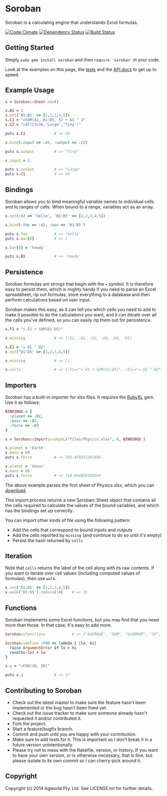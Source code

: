 Soroban
=======

Soroban is a calculating engine that understands Excel formulas.

[![Code Climate](https://codeclimate.com/github/agworld/soroban.png)](https://codeclimate.com/github/agworld/soroban)
[![Dependency Status](https://gemnasium.com/agworld/soroban.png)](https://gemnasium.com/agworld/soroban)
[![Build Status](https://secure.travis-ci.org/agworld/soroban.png)](http://travis-ci.org/#!/agworld/soroban)


Getting Started
---------------

Simply `sudo gem install soroban` and then `require 'soroban'` in your code.

Look at the examples on this page, the [tests](https://github.com/agworld/soroban/blob/master/spec/soroban_spec.rb) and the [API docs](http://rubydoc.info/github/agworld/soroban/master/frames) to get up to speed.

Example Usage
-------------

```ruby
s = Soroban::Sheet.new()

s.A1 = 2
s.set('B1:B5' => [1,2,3,4,5])
s.C1 = "=SUM(A1, B1:B5, 5) + A1 ^ 3"
s.C2 = "=IF(C1>30,'Large','Tiny')"

puts s.C1             # => 30

s.bind(:input => :A1, :output => :C2)

puts s.output         # => "Tiny"

s.input = 3

puts s.output         # => "Large"
puts s.C1             # => 50
```

Bindings
--------

Soroban allows you to bind meaningful variable names to individual cells and to ranges of cells. When bound to a range, variables act as an array.

```ruby
s.set(:A1 => 'hello', 'B1:B5' => [1,2,3,4,5])

s.bind(:foo => :A1, :bar => 'B1:B5')

puts s.foo            # => 'hello'
puts s.bar[0]         # => 1

s.bar[0] = 'howdy'

puts s.B1             # => 'howdy'
```

Persistence
-----------

Soroban formulas are strings that begin with the `=` symbol. It is therefore
easy to persist them, which is mighty handy if you need to parse an Excel
spreadsheet, rip out formulas, store everything to a database and then perform
calculations based on user input.

Soroban makes this easy, as it can tell you which cells you need to add to make
it possible to do the calculations you want, and it can iterate over all the
cells you've defined, so you can easily rip them out for persistence.

```ruby
s.F1 = "= E1 + SUM(D1:D5)"

s.missing             # => [:E1, :D1, :D2, :D3, :D4, :D5]

s.E1 = "= D1 ^ D2"
s.set("D1:D5" => [1,2,3,4,5])

s.missing             # => []

s.cells               # => {:F1=>"= E1 + SUM(D1:D5)", :E1=>"= D1 ^ D2", :D1=>"1", :D2=>"2", :D3=>"3", :D4=>"4", :D5=>"5"}
```

Importers
---------

Soroban has a built-in importer for xlsx files. It requires the [RubyXL](https://github.com/gilt/rubyXL) gem. Use it as follows:

```ruby
BINDINGS = {
  :planet => :B1,
  :mass => :B2,
  :force => :B3
}

s = Soroban::Import::rubyXL("files/Physics.xlsx", 0, BINDINGS )

s.planet = 'Earth'
s.mass = 80
puts s.force          # => 783.459251241996

s.planet = 'Venus'
s.mass = 80
puts s.force          # => 710.044826106394
```

The above example parses the first sheet of Physics.xlsx, which you can [download](https://github.com/agworld/soroban/raw/master/files/Physics.xlsx).

This import process returns a new Soroban::Sheet object that contains all the
cells required to calculate the values of the bound variables, and which has the
bindings set up correctly.

You can import other kinds of file using the following pattern:

* Add the cells that correspond to bound inputs and outputs
* Add the cells reported by `missing` (and continue to do so until it's empty)
* Persist the hash returned by `cells`

Iteration
---------

Note that `cells` returns the label of the cell along with its raw contents. If
you want to iterate over cell values (including computed values of formulas),
then use `walk`.

```ruby
s.set('D1:D5' => [1,2,3,4,5])
s.walk('D1:D5').reduce(:+)    # => 15
```

Functions
---------

Soroban implements some Excel functions, but you may find that you need more
than those. In that case, it's easy to add more.

```ruby
Soroban::functions            # => ["AVERAGE", "SUM", "VLOOKUP", "IF", "AND", "OR", "NOT", "MAX", "MIN", "LN", "EXP"]

Soroban::define :FOO => lambda { |lo, hi|
  raise ArgumentError if lo > hi
  rand(hi-lo) + lo
}

s.g = "=FOO(10, 20)"

puts s.g              # => 17
```

Contributing to Soroban
-----------------------
 
* Check out the latest master to make sure the feature hasn't been implemented or the bug hasn't been fixed yet.
* Check out the issue tracker to make sure someone already hasn't requested it and/or contributed it.
* Fork the project.
* Start a feature/bugfix branch.
* Commit and push until you are happy with your contribution.
* Make sure to add tests for it. This is important so I don't break it in a future version unintentionally.
* Please try not to mess with the Rakefile, version, or history. If you want to have your own version, or is otherwise necessary, that is fine, but please isolate to its own commit so I can cherry-pick around it.

Copyright
---------

Copyright (c) 2014 Agworld Pty. Ltd. See LICENSE.txt for further details.
